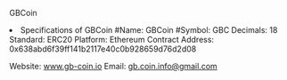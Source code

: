 GBCoin


<li>Specifications of GBCoin
#Name: GBCoin
#Symbol: GBC
Decimals: 18
Standard: ERC20
Platform: Ethereum
Contract Address: 0x638abd6f39ff141b2117e40c0b928659d76d2d08

Website: www.gb-coin.io
Email: gb.coin.info@gmail.com
